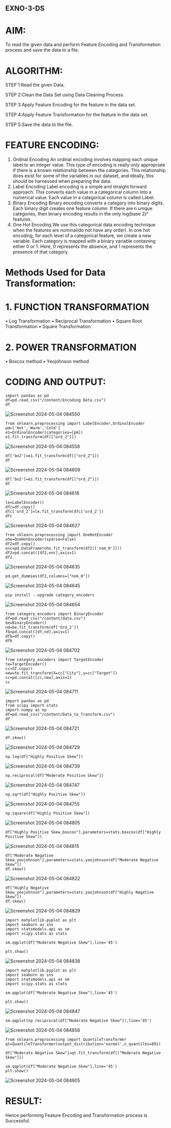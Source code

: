## EXNO-3-DS

# AIM:
To read the given data and perform Feature Encoding and Transformation process and save the data to a file.

# ALGORITHM:
STEP 1:Read the given Data.

STEP 2:Clean the Data Set using Data Cleaning Process.

STEP 3:Apply Feature Encoding for the feature in the data set.

STEP 4:Apply Feature Transformation for the feature in the data set.

STEP 5:Save the data to the file.

# FEATURE ENCODING:
1. Ordinal Encoding
An ordinal encoding involves mapping each unique label to an integer value. This type of encoding is really only appropriate if there is a known relationship between the categories. This relationship does exist for some of the variables in our dataset, and ideally, this should be harnessed when preparing the data.
2. Label Encoding
Label encoding is a simple and straight forward approach. This converts each value in a categorical column into a numerical value. Each value in a categorical column is called Label.
3. Binary Encoding
Binary encoding converts a category into binary digits. Each binary digit creates one feature column. If there are n unique categories, then binary encoding results in the only log(base 2)ⁿ features.
4. One Hot Encoding
We use this categorical data encoding technique when the features are nominal(do not have any order). In one hot encoding, for each level of a categorical feature, we create a new variable. Each category is mapped with a binary variable containing either 0 or 1. Here, 0 represents the absence, and 1 represents the presence of that category.

# Methods Used for Data Transformation:
  # 1. FUNCTION TRANSFORMATION
• Log Transformation
• Reciprocal Transformation
• Square Root Transformation
• Square Transformation
  # 2. POWER TRANSFORMATION
• Boxcox method
• Yeojohnson method

# CODING AND OUTPUT:
```
import pandas as pd
df=pd.read_csv("/content/Encoding Data.csv")
df
```
![Screenshot 2024-05-04 084550](https://github.com/Harsayazheni/Expt03-Introduction-to-Data-Science/assets/118708467/91bd9d70-31d9-40b7-8622-71a498f7a4c1)

```
from sklearn.preprocessing import LabelEncoder,OrdinalEncoder
pm=['Hot','Warm','Cold']
e1=OrdinalEncoder(categories=[pm])
e1.fit_transform(df[["ord_2"]])
```
![Screenshot 2024-05-04 084558](https://github.com/Harsayazheni/Expt03-Introduction-to-Data-Science/assets/118708467/4ed80133-e88b-4646-aff6-65bc76f2bb57)

```
df['bo2']=e1.fit_transform(df[["ord_2"]])
df
```
![Screenshot 2024-05-04 084609](https://github.com/Harsayazheni/Expt03-Introduction-to-Data-Science/assets/118708467/a5a900e9-6a2c-4428-8806-76a1294d06c5)

```
df['bo2']=e1.fit_transform(df[["ord_2"]])
df
```
![Screenshot 2024-05-04 084618](https://github.com/Harsayazheni/Expt03-Introduction-to-Data-Science/assets/118708467/09bac396-8a22-411f-9d89-4f7cd2ed18a2)

```
le=LabelEncoder()
dfc=df.copy()
dfc['ord_2']=le.fit_transform(dfc['ord_2'])
dfc
```
![Screenshot 2024-05-04 084627](https://github.com/Harsayazheni/Expt03-Introduction-to-Data-Science/assets/118708467/296b1f40-89fa-499e-bde2-aee74de51ea8)

```
from sklearn.preprocessing import OneHotEncoder
ohe=OneHotEncoder(sparse=False)
df2=df.copy()
enc=pd.DataFrame(ohe.fit_transform(df2[['nom_0']]))
df2=pd.concat([df2,enc],axis=1)
df2
```
![Screenshot 2024-05-04 084635](https://github.com/Harsayazheni/Expt03-Introduction-to-Data-Science/assets/118708467/9daf9174-c462-45a4-a0e9-7b6a36bc4b22)

```
pd.get_dummies(df2,columns=["nom_0"])
```
![Screenshot 2024-05-04 084645](https://github.com/Harsayazheni/Expt03-Introduction-to-Data-Science/assets/118708467/811ab987-c3c8-4d4b-8495-86c73cf8ca10)

```
pip install --upgrade category_encoders
```
![Screenshot 2024-05-04 084654](https://github.com/Harsayazheni/Expt03-Introduction-to-Data-Science/assets/118708467/8fd87639-6307-445e-ba87-ec1955e78e3a)

```
from category_encoders import BinaryEncoder
df=pd.read_csv("/content/data.csv")
be=BinaryEncoder()
nd=be.fit_transform(df['Ord_2'])
fb=pd.concat([df,nd],axis=1)
dfb=df.copy()
dfb
```
![Screenshot 2024-05-04 084702](https://github.com/Harsayazheni/Expt03-Introduction-to-Data-Science/assets/118708467/e0cee882-7a3b-4c37-bf31-284eb9406230)

```
from category_encoders import TargetEncoder
te=TargetEncoder()
cc=df.copy()
new=te.fit_transform(X=cc["City"],y=cc["Target"])
cc=pd.concat([cc,new],axis=1)
cc
```
![Screenshot 2024-05-04 084711](https://github.com/Harsayazheni/Expt03-Introduction-to-Data-Science/assets/118708467/1db9e9f2-a4f5-406f-940b-316c734d73ae)

```
import pandas as pd
from scipy import stats
import numpy as np
df=pd.read_csv("/content/Data_to_Transform.csv")
df
```
![Screenshot 2024-05-04 084721](https://github.com/Harsayazheni/Expt03-Introduction-to-Data-Science/assets/118708467/f54f2b59-7f51-4536-b2ce-e7c81f9676ff)

```
df.skew()
```
![Screenshot 2024-05-04 084729](https://github.com/Harsayazheni/Expt03-Introduction-to-Data-Science/assets/118708467/efef1316-c96a-4f3c-808f-529d622010b9)

```
np.log(df["Highly Positive Skew"])
```
![Screenshot 2024-05-04 084739](https://github.com/Harsayazheni/Expt03-Introduction-to-Data-Science/assets/118708467/48e68324-b430-4f98-91e3-b15fb816a1b1)

```
np.reciprocal(df["Moderate Positive Skew"])
```
![Screenshot 2024-05-04 084747](https://github.com/Harsayazheni/Expt03-Introduction-to-Data-Science/assets/118708467/2376d117-066f-4fc2-b688-68e445393330)

```
np.sqrt(df["Highly Positive Skew"])
```
![Screenshot 2024-05-04 084755](https://github.com/Harsayazheni/Expt03-Introduction-to-Data-Science/assets/118708467/ca05fcfd-e40f-4404-8de7-e61397da5bb7)

```
np.square(df["Highly Positive Skew"])
```
![Screenshot 2024-05-04 084805](https://github.com/Harsayazheni/Expt03-Introduction-to-Data-Science/assets/118708467/f489e287-0356-45ce-93bb-53cb2fed1f6e)

```
df["Highly Positive Skew_boxcox"],parameters=stats.boxcox(df["Highly Positive Skew"])
```
![Screenshot 2024-05-04 084815](https://github.com/Harsayazheni/Expt03-Introduction-to-Data-Science/assets/118708467/44fc9d9e-0c97-45a6-ad83-d34235d13afa)

```
df["Moderate Negative Skew_yeojohnson"],parameters=stats.yeojohnson(df["Moderate Negative Skew"])
df.skew()
```
![Screenshot 2024-05-04 084822](https://github.com/Harsayazheni/Expt03-Introduction-to-Data-Science/assets/118708467/513285f7-f17d-4837-96fb-d4081dfa2012)

```
df["Highly Negative Skew_yeojohnson"],parameters=stats.yeojohnson(df["Highly Negative Skew"])
df.skew()
```
![Screenshot 2024-05-04 084829](https://github.com/Harsayazheni/Expt03-Introduction-to-Data-Science/assets/118708467/c9339b16-ea0c-4e2f-8c27-7132621ce7fd)

```
import matplotlib.pyplot as plt
import seaborn as sns
import statsmodels.api as sm
import scipy.stats as stats

sm.qqplot(df["Moderate Negative Skew"],line='45')

plt.show()
```
![Screenshot 2024-05-04 084838](https://github.com/Harsayazheni/Expt03-Introduction-to-Data-Science/assets/118708467/42a8280b-d512-4b62-9b7a-b115c8ba394c)

```
import matplotlib.pyplot as plt
import seaborn as sns
import statsmodels.api as sm
import scipy.stats as stats

sm.qqplot(df["Moderate Negative Skew"],line='45')

plt.show()
```
![Screenshot 2024-05-04 084847](https://github.com/Harsayazheni/Expt03-Introduction-to-Data-Science/assets/118708467/f802cce5-bfe4-497f-b781-d51ec5369236)

```
sm.qqplot(np.reciprocal(df["Moderate Negative Skew"]),line='45')
```
![Screenshot 2024-05-04 084858](https://github.com/Harsayazheni/Expt03-Introduction-to-Data-Science/assets/118708467/32749625-f24b-4c32-b348-ce751d6a3bd2)

```
from sklearn.preprocessing import QuantileTransformer
qt=QuantileTransformer(output_distribution='normal',n_quantiles=891)

df["Moderate Negative Skew"]=qt.fit_transform(df[["Moderate Negative Skew"]])

sm.qqplot(df["Moderate Negative Skew"],line='45')
plt.show()
```
![Screenshot 2024-05-04 084905](https://github.com/Harsayazheni/Expt03-Introduction-to-Data-Science/assets/118708467/34db54f5-b507-4207-8471-654a34a4cb90)

# RESULT:
Hence performing Feature Encoding and Transformation process is Successful.

       
